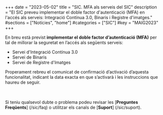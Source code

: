 +++
date        = "2023-05-02"
title       = "SIC. MFA als serveis del SIC"
description = "El SIC preveu implementar el doble factor d'autenticació (MFA) en l'accés als serveis: Integració Contínua 3.0, Binaris i Registre d'imatges."
#sections    = ["Notícies", "home"]
#categories  = ["SIC"]
#key         = "MAIG2023"
+++

En breu està previst **implementar el doble factor d’autenticació (MFA)** per tal de millorar la seguretat en l’accés als
següents serveis:

- Servei d'Integració Contínua 3.0
- Servei de Binaris
- Servei de Registre d'Imatges

Properament rebreu el comunicat de confirmació d’activació d’aquesta funcionalitat, indicant la data exacta en que
s’activarà i les instruccions que haureu de seguir.

<br/><br/>
Si teniu qualsevol dubte o problema podeu revisar les [**Preguntes Freqüents**] (/sic/faq) o utilitzar els canals de [**Suport**] (/sic/suport).